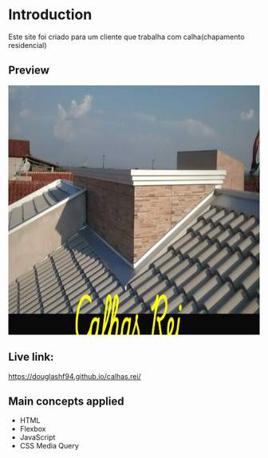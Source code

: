 # Introduction

Este site foi criado para um cliente que trabalha com calha(chapamento residencial)

## Preview

<img src="https://github.com/DouglasHF94/calhas.rei/blob/master/imagens/pageInicial.png" height="500"/>

## Live link:

https://douglashf94.github.io/calhas.rei/

## Main concepts applied

- HTML
- Flexbox
- JavaScript
- CSS Media Query